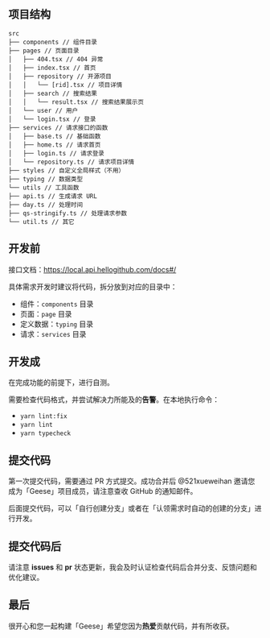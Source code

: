 ## 项目结构

```
src
├── components // 组件目录
├── pages // 页面目录
│   ├── 404.tsx // 404 异常
│   ├── index.tsx // 首页
│   ├── repository // 开源项目
│   │   └── [rid].tsx // 项目详情
│   ├── search // 搜索结果
│   │   └── result.tsx // 搜索结果展示页
│   └── user // 用户
│   └── login.tsx // 登录
├── services // 请求接口的函数
│   ├── base.ts // 基础函数
│   ├── home.ts // 请求首页
│   ├── login.ts // 请求登录
│   └── repository.ts // 请求项目详情
├── styles // 自定义全局样式（不用）
├── typing // 数据类型
└── utils // 工具函数
├── api.ts // 生成请求 URL
├── day.ts // 处理时间
├── qs-stringify.ts // 处理请求参数
└── util.ts // 其它
```

## 开发前

接口文档：https://local.api.hellogithub.com/docs#/

具体需求开发时建议将代码，拆分放到对应的目录中：

- 组件：`components` 目录
- 页面：`page` 目录
- 定义数据：`typing` 目录
- 请求：`services` 目录

## 开发成

在完成功能的前提下，进行自测。

需要检查代码格式，并尝试解决力所能及的**告警**。在本地执行命令：

- `yarn lint:fix`
- `yarn lint`
- `yarn typecheck`

## 提交代码

第一次提交代码，需要通过 PR 方式提交。成功合并后 @521xueweihan 邀请您成为「Geese」项目成员，请注意查收 GitHub 的通知邮件。

后面提交代码，可以「自行创建分支」或者在「认领需求时自动的创建的分支」进行开发。

## 提交代码后

请注意 **issues** 和 **pr** 状态更新，我会及时认证检查代码后合并分支、反馈问题和优化建议。

## 最后

很开心和您一起构建「Geese」希望您因为**热爱**贡献代码，并有所收获。
